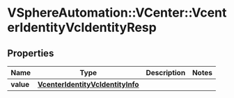 # VSphereAutomation::VCenter::VcenterIdentityVcIdentityResp

## Properties
Name | Type | Description | Notes
------------ | ------------- | ------------- | -------------
**value** | [**VcenterIdentityVcIdentityInfo**](VcenterIdentityVcIdentityInfo.md) |  | 


